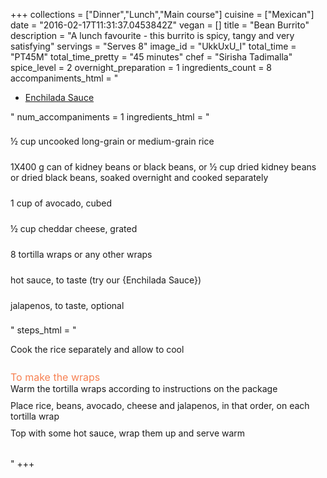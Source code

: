 +++
collections = ["Dinner","Lunch","Main course"]
cuisine = ["Mexican"]
date = "2016-02-17T11:31:37.0453842Z"
vegan = []
title = "Bean Burrito"
description = "A lunch favourite - this burrito is spicy, tangy and very satisfying"
servings = "Serves 8"
image_id = "UkkUxU_I"
total_time = "PT45M"
total_time_pretty = "45 minutes"
chef = "Sirisha Tadimalla"
spice_level = 2
overnight_preparation = 1
ingredients_count = 8
accompaniments_html = "<ul><li><a href = '../7nHslrQ_/'>Enchilada Sauce</a></li></ul>"
num_accompaniments = 1
ingredients_html = "<ul style='padding-left: 0; list-style: none;'><li itemprop='recipeIngredient' style='margin: 8px 0px;padding: 8px 0px;'>½ cup uncooked long-grain or medium-grain rice</li><li itemprop='recipeIngredient' style='margin: 8px 0px;padding: 8px 0px;'>1X400 g can of kidney beans or black beans, or ½ cup dried kidney beans or dried black beans, soaked overnight and cooked separately</li><li itemprop='recipeIngredient' style='margin: 8px 0px;padding: 8px 0px;'>1 cup of avocado, cubed</li><li itemprop='recipeIngredient' style='margin: 8px 0px;padding: 8px 0px;'>½ cup cheddar cheese, grated</li><li itemprop='recipeIngredient' style='margin: 8px 0px;padding: 8px 0px;'>8 tortilla wraps or any other wraps</li><li itemprop='recipeIngredient' style='margin: 8px 0px;padding: 8px 0px;'>hot sauce, to taste (try our {Enchilada Sauce})</li><li itemprop='recipeIngredient' style='margin: 8px 0px;padding: 8px 0px;'>jalapenos, to taste, optional</li></ul>"
steps_html = "<ol style='list-style: none inside; padding-left: 0px;'><li style='padding-bottom: 10px;'><i class='step-track-icon fa fa-square-o'></i><span class='step-text' itemprop='recipeInstructions'>Cook the rice separately and allow to cool</span></li><li style='list-style: none; margin: 8px 0px;padding: 8px 0px;'><span style='font-size: medium; color: #f78153;'>To make the wraps</span><ol style='list-style: none inside; padding-left: 0px;'><li style='padding-bottom: 10px;'><i class='step-track-icon fa fa-square-o'></i><span class='step-text' itemprop='recipeInstructions'>Warm the tortilla wraps according to instructions on the package</span></li><li style='padding-bottom: 10px;'><i class='step-track-icon fa fa-square-o'></i><span class='step-text' itemprop='recipeInstructions'>Place rice, beans, avocado, cheese and jalapenos, in that order, on each tortilla wrap</span></li><li style='padding-bottom: 10px;'><i class='step-track-icon fa fa-square-o'></i><span class='step-text' itemprop='recipeInstructions'>Top with some hot sauce, wrap them up and serve warm</span></li></ol></li></ol>"
+++
